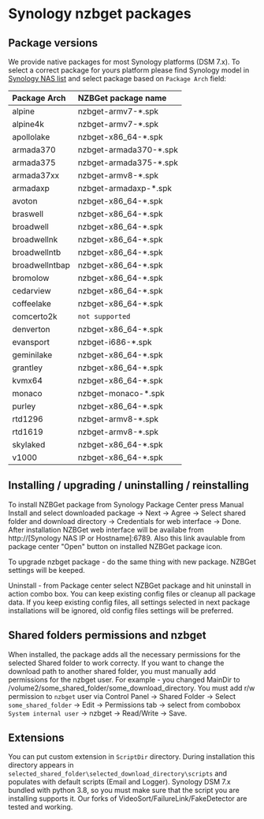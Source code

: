 # Synology nzbget packages

## Package versions

We provide native packages for most Synology platforms (DSM 7.x). To select a correct package for yours platform please find Synology model in [Synology NAS list](https://kb.synology.com/en-us/DSM/tutorial/What_kind_of_CPU_does_my_NAS_have) and select package based on `Package Arch` field:

| Package Arch   | NZBGet package name
|:---------------|:-
| alpine         | nzbget-armv7-*.spk
| alpine4k       | nzbget-armv7-*.spk
| apollolake     | nzbget-x86_64-*.spk
| armada370      | nzbget-armada370-*.spk
| armada375      | nzbget-armada375-*.spk
| armada37xx     | nzbget-armv8-*.spk
| armadaxp       | nzbget-armadaxp-*.spk
| avoton         | nzbget-x86_64-*.spk
| braswell       | nzbget-x86_64-*.spk
| broadwell      | nzbget-x86_64-*.spk
| broadwellnk    | nzbget-x86_64-*.spk
| broadwellntb   | nzbget-x86_64-*.spk
| broadwellntbap | nzbget-x86_64-*.spk
| bromolow       | nzbget-x86_64-*.spk
| cedarview      | nzbget-x86_64-*.spk
| coffeelake     | nzbget-x86_64-*.spk
| comcerto2k     | `not supported`
| denverton      | nzbget-x86_64-*.spk
| evansport      | nzbget-i686-*.spk
| geminilake     | nzbget-x86_64-*.spk
| grantley       | nzbget-x86_64-*.spk
| kvmx64         | nzbget-x86_64-*.spk
| monaco         | nzbget-monaco-*.spk
| purley         | nzbget-x86_64-*.spk
| rtd1296        | nzbget-armv8-*.spk
| rtd1619        | nzbget-armv8-*.spk
| skylaked       | nzbget-x86_64-*.spk
| v1000          | nzbget-x86_64-*.spk

## Installing / upgrading / uninstalling / reinstalling

To install NZBGet package from Synology Package Center press Manual Install and select downloaded package -> Next -> Agree -> Select shared folder and download directory -> Credentials for web interface -> Done.
After installation NZBGet web interface will be availabe from http://[Synology NAS IP or Hostname]:6789. Also this link avaulable from package center "Open" button on installed NZBGet package icon.

To upgrade nzbget package - do the same thing with new package. NZBGet settings will be keeped.

Uninstall - from Package center select NZBGet package and hit uninstall in action combo box. You can keep existing config files or cleanup all package data. If you keep existing config files, all settings selected in next package installations will be ignored, old config files settings will be preferred.

## Shared folders permissions and nzbget

When installed, the package adds all the necessary permissions for the selected Shared folder to work correcty. If you want to change the download path to another shared folder, you must manually add permissions for the nzbget user. For example - you changed MainDir to /volume2/some_shared_folder/some_download_directory. You must add r/w permission to `nzbget` user via Control Panel -> Shared Folder -> Select `some_shared_folder` -> Edit -> Permissions tab -> select from combobox `System internal user` -> nzbget -> Read/Write -> Save.

## Extensions

You can put custom extension in `ScriptDir` directory. During installation this directory appears in `selected_shared_folder\selected_download_directory\scripts` and populates with default scripts (Email and Logger). Synology DSM 7.x bundled with python 3.8, so you must make sure that the script you are installing supports it. Our forks of VideoSort/FailureLink/FakeDetector are tested and working.
